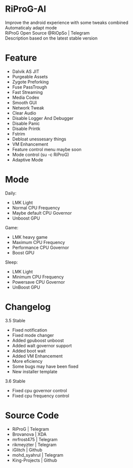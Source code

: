 # RiProG-AI

Improve the android experience with some tweaks combined <br />
Automaticaly adapt  mode <br />
RiProG Open Source @RiOpSo | Telegram  <br />
Description based on the latest stable version   <br />

# Feature
- Dalvik AS JIT
- Purgeable Assets
- Zygote Preforking
- Fuse PassTrough
- Fast Streaming
- Media Codex
- Smooth GUI
- Network Tweak
- Clear Audio
- Disable Logger And Debugger
- Disable Panic
- Disable Printk
- Fstrim
- Debloat unessesary things
- VM Enhancement
- Feature control menu maybe soon
- Mode control (su -c RiProG)
- Adaptive Mode

# Mode

Daily:
- LMK Light
- Normal CPU Frequency
- Maybe default CPU Governor
- Unboost GPU


Game:
- LMK heavy game
- Maximum CPU Frequency
- Performance CPU Governor
- Boost GPU

Sleep:
- LMK Light
- Minimum CPU Frequency
- Powersave CPU Governor
- UnBoost GPU

# Changelog

3.5 Stable
- Fixed notification
- Fixed mode changer
- Added gpuboost unboost
- Added walt governor support
- Added boot wait
- Added VM Enhancement
- More eficiency
- Some bugs may have been fixed
- New installer template

3.6 Stable
- Fixed cpu governor control
- Fixed cpu frequency control
 
# Source Code

- RiProG | Telegram
- Brovanova | XDA
- mrfrost475  | Telegram
- rikmeyzter | Telegram
- iGlitch | Github
- mohd_syahrul | Telegram
- King-Projects | Github